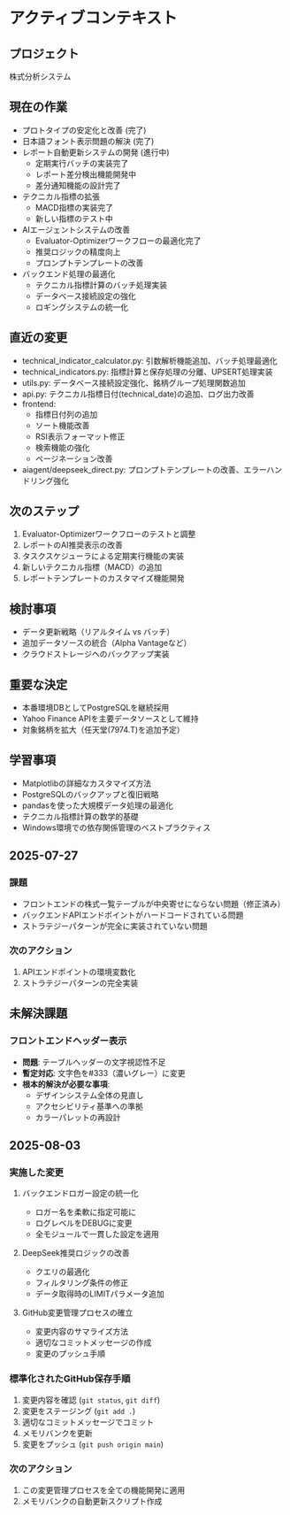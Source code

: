 # アクティブコンテキスト

## プロジェクト
株式分析システム

## 現在の作業
- プロトタイプの安定化と改善 (完了)
- 日本語フォント表示問題の解決 (完了)
- レポート自動更新システムの開発 (進行中)
  - 定期実行バッチの実装完了
  - レポート差分検出機能開発中
  - 差分通知機能の設計完了
- テクニカル指標の拡張
  - MACD指標の実装完了
  - 新しい指標のテスト中
- AIエージェントシステムの改善
  - Evaluator-Optimizerワークフローの最適化完了
  - 推奨ロジックの精度向上
  - プロンプトテンプレートの改善
- バックエンド処理の最適化
  - テクニカル指標計算のバッチ処理実装
  - データベース接続設定の強化
  - ロギングシステムの統一化

## 直近の変更
- technical_indicator_calculator.py: 引数解析機能追加、バッチ処理最適化
- technical_indicators.py: 指標計算と保存処理の分離、UPSERT処理実装
- utils.py: データベース接続設定強化、銘柄グループ処理関数追加
- api.py: テクニカル指標日付(technical_date)の追加、ログ出力改善
- frontend: 
  - 指標日付列の追加
  - ソート機能改善
  - RSI表示フォーマット修正
  - 検索機能の強化
  - ページネーション改善
- aiagent/deepseek_direct.py: プロンプトテンプレートの改善、エラーハンドリング強化

## 次のステップ
1. Evaluator-Optimizerワークフローのテストと調整
2. レポートのAI推奨表示の改善
3. タスクスケジューラによる定期実行機能の実装
4. 新しいテクニカル指標（MACD）の追加
5. レポートテンプレートのカスタマイズ機能開発

## 検討事項
- データ更新戦略（リアルタイム vs バッチ）
- 追加データソースの統合（Alpha Vantageなど）
- クラウドストレージへのバックアップ実装

## 重要な決定
- 本番環境DBとしてPostgreSQLを継続採用
- Yahoo Finance APIを主要データソースとして維持
- 対象銘柄を拡大（任天堂(7974.T)を追加予定）

## 学習事項
- Matplotlibの詳細なカスタマイズ方法
- PostgreSQLのバックアップと復旧戦略
- pandasを使った大規模データ処理の最適化
- テクニカル指標計算の数学的基礎
- Windows環境での依存関係管理のベストプラクティス

## 2025-07-27
### 課題
- フロントエンドの株式一覧テーブルが中央寄せにならない問題（修正済み）
- バックエンドAPIエンドポイントがハードコードされている問題
- ストラテジーパターンが完全に実装されていない問題

### 次のアクション
1. APIエンドポイントの環境変数化
2. ストラテジーパターンの完全実装

## 未解決課題

### フロントエンドヘッダー表示
- **問題**: テーブルヘッダーの文字視認性不足
- **暫定対応**: 文字色を#333（濃いグレー）に変更
- **根本的解決が必要な事項**:
  - デザインシステム全体の見直し
  - アクセシビリティ基準への準拠
  - カラーパレットの再設計

## 2025-08-03
### 実施した変更
1. バックエンドロガー設定の統一化
   - ロガー名を柔軟に指定可能に
   - ログレベルをDEBUGに変更
   - 全モジュールで一貫した設定を適用

2. DeepSeek推奨ロジックの改善
   - クエリの最適化
   - フィルタリング条件の修正
   - データ取得時のLIMITパラメータ追加

3. GitHub変更管理プロセスの確立
   - 変更内容のサマライズ方法
   - 適切なコミットメッセージの作成
   - 変更のプッシュ手順

### 標準化されたGitHub保存手順
1. 変更内容を確認 (`git status`, `git diff`)
2. 変更をステージング (`git add .`)
3. 適切なコミットメッセージでコミット
4. メモリバンクを更新
5. 変更をプッシュ (`git push origin main`)

### 次のアクション
1. この変更管理プロセスを全ての機能開発に適用
2. メモリバンクの自動更新スクリプト作成
